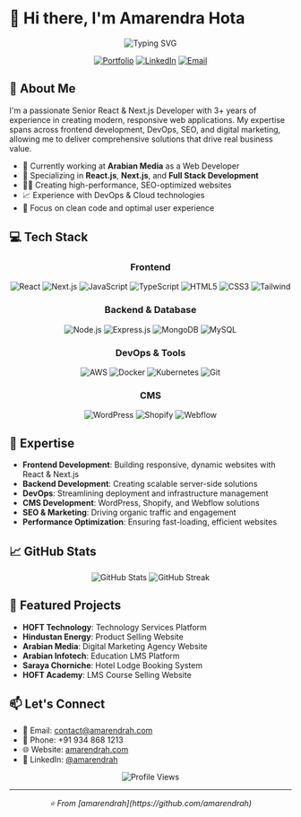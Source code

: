 # 👋 Hi there, I'm Amarendra Hota

<div align="center">
  <img src="https://readme-typing-svg.demolab.com?font=Fira+Code&weight=600&size=28&duration=4000&pause=1000&color=3F87F5&center=true&vCenter=true&random=false&width=435&lines=Senior+React+Developer;Next.js+Expert;Full+Stack+Developer;DevOps+Engineer" alt="Typing SVG" />
  
  [![Portfolio](https://img.shields.io/badge/Portfolio-amarendrah.com-blue?style=for-the-badge&logo=google-chrome)](https://amarendrah.com)
  [![LinkedIn](https://img.shields.io/badge/LinkedIn-Connect-blue?style=for-the-badge&logo=linkedin)](https://linkedin.com/in/amarendrah)
  [![Email](https://img.shields.io/badge/Email-contact%40amarendrah.com-red?style=for-the-badge&logo=gmail)](mailto:contact@amarendrah.com)
</div>

## 🚀 About Me

I'm a passionate Senior React & Next.js Developer with 3+ years of experience in creating modern, responsive web applications. My expertise spans across frontend development, DevOps, SEO, and digital marketing, allowing me to deliver comprehensive solutions that drive real business value.

- 🔭 Currently working at **Arabian Media** as a Web Developer
- 🌱 Specializing in **React.js**, **Next.js**, and **Full Stack Development**
- 👨‍💻 Creating high-performance, SEO-optimized websites
- 📈 Experience with DevOps & Cloud technologies
- 🎯 Focus on clean code and optimal user experience

## 💻 Tech Stack

<div align="center">

### Frontend
![React](https://img.shields.io/badge/React-20232A?style=for-the-badge&logo=react&logoColor=61DAFB)
![Next.js](https://img.shields.io/badge/Next.js-000000?style=for-the-badge&logo=next.js&logoColor=white)
![JavaScript](https://img.shields.io/badge/JavaScript-F7DF1E?style=for-the-badge&logo=javascript&logoColor=black)
![TypeScript](https://img.shields.io/badge/TypeScript-007ACC?style=for-the-badge&logo=typescript&logoColor=white)
![HTML5](https://img.shields.io/badge/HTML5-E34F26?style=for-the-badge&logo=html5&logoColor=white)
![CSS3](https://img.shields.io/badge/CSS3-1572B6?style=for-the-badge&logo=css3&logoColor=white)
![Tailwind](https://img.shields.io/badge/Tailwind_CSS-38B2AC?style=for-the-badge&logo=tailwind-css&logoColor=white)

### Backend & Database
![Node.js](https://img.shields.io/badge/Node.js-43853D?style=for-the-badge&logo=node.js&logoColor=white)
![Express.js](https://img.shields.io/badge/Express.js-404D59?style=for-the-badge)
![MongoDB](https://img.shields.io/badge/MongoDB-4EA94B?style=for-the-badge&logo=mongodb&logoColor=white)
![MySQL](https://img.shields.io/badge/MySQL-005C84?style=for-the-badge&logo=mysql&logoColor=white)

### DevOps & Tools
![AWS](https://img.shields.io/badge/AWS-232F3E?style=for-the-badge&logo=amazon-aws&logoColor=white)
![Docker](https://img.shields.io/badge/Docker-2496ED?style=for-the-badge&logo=docker&logoColor=white)
![Kubernetes](https://img.shields.io/badge/Kubernetes-326CE5?style=for-the-badge&logo=kubernetes&logoColor=white)
![Git](https://img.shields.io/badge/Git-F05032?style=for-the-badge&logo=git&logoColor=white)

### CMS
![WordPress](https://img.shields.io/badge/WordPress-21759B?style=for-the-badge&logo=wordpress&logoColor=white)
![Shopify](https://img.shields.io/badge/Shopify-7AB55C?style=for-the-badge&logo=shopify&logoColor=white)
![Webflow](https://img.shields.io/badge/Webflow-4353FF?style=for-the-badge&logo=webflow&logoColor=white)

</div>

## 🎯 Expertise

- **Frontend Development**: Building responsive, dynamic websites with React & Next.js
- **Backend Development**: Creating scalable server-side solutions
- **DevOps**: Streamlining deployment and infrastructure management
- **CMS Development**: WordPress, Shopify, and Webflow solutions
- **SEO & Marketing**: Driving organic traffic and engagement
- **Performance Optimization**: Ensuring fast-loading, efficient websites

## 📈 GitHub Stats

<div align="center">
  <img src="https://github-readme-stats.vercel.app/api?username=amarendrah&show_icons=true&theme=radical" alt="GitHub Stats" />
  <img src="https://github-readme-streak-stats.herokuapp.com/?user=amarendrah&theme=radical" alt="GitHub Streak" />
</div>

## 🌟 Featured Projects

- **HOFT Technology**: Technology Services Platform
- **Hindustan Energy**: Product Selling Website
- **Arabian Media**: Digital Marketing Agency Website
- **Arabian Infotech**: Education LMS Platform
- **Saraya Chorniche**: Hotel Lodge Booking System
- **HOFT Academy**: LMS Course Selling Website

## 📫 Let's Connect

- 📧 Email: contact@amarendrah.com
- 📱 Phone: +91 934 868 1213
- 🌐 Website: [amarendrah.com](https://amarendrah.com)
- 💼 LinkedIn: [@amarendrah](https://linkedin.com/in/amarendrah)

<div align="center">
  <img src="https://komarev.com/ghpvc/?username=amarendrah&color=blue&style=flat-square&label=Profile+Views" alt="Profile Views" />
</div>

---

<div align="center">
  <i>⭐️ From [amarendrah](https://github.com/amarendrah)</i>
</div> 